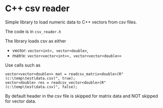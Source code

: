# C++ csv reader
Simple library to load numeric data to C++ vectors from csv files.

The code is in `csv_reader.h`

The library loads csv as either
- vector: `vector<int>, vector<double>`,
- matrix: `vector<vector<int>>, vector<vector<double>>`


Use calls such as
```
vector<vector<double>> mat = readcsv_matrix<double>(R"(c:\temp\test\data.csv)", true);
vector<double> res = readcsv_vector<double>(R"(c:\temp\test\data.csv)", false);
```
By default header in the csv file is skipped for matrix data and NOT skipped for vector data.


